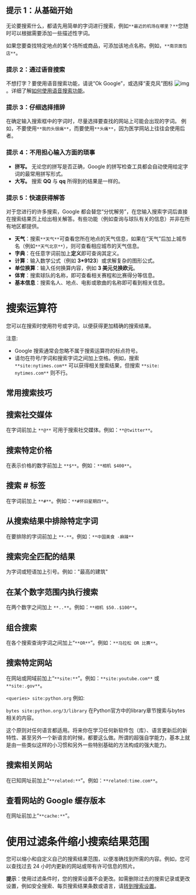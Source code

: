 ## 提示 1：从基础开始

无论要搜索什么，都请先用简单的字词进行搜索，例如`**最近的机场在哪里？**`您随时可以根据需要添加一些描述性字词。

如果您要查找特定地点的某个场所或商品，可添加该地点名称。例如，`**南京面包店**`。

### 提示 2：通过语音搜索

不想打字？要使用语音搜索功能，请说“Ok Google”，或选择“麦克风”图标 ![img](https://lh3.googleusercontent.com/3v4sb3KFJn8CNxmRAXqhsfWK1G6_pf_11LQ3EKW4cGzoQyKJ-efOyzM_k6g8qb4=w18)。详细了解[如何使用语音搜索功能](https://support.google.com/websearch/answer/2940021)。

### 提示 3：仔细选择措辞

在确定输入搜索框中的字词时，尽量选择要查找的网站上可能会出现的字词。 例如，不要使用`**我的头很痛**`，而要使用`**头痛**`，因为医学网站上往往会使用后者。

### 提示 4：不用担心输入方面的琐事

- **拼写。** 无论您的拼写是否正确，Google 的拼写检查工具都会自动使用给定字词的最常用拼写形式。
- **大写。** 搜索 **QQ** 与 **qq** 所得到的结果是一样的。

### 提示 5：快速获得解答

对于您进行的许多搜索，Google 都会替您“分忧解劳”，在您输入搜索字词后直接在搜索结果页上给出相关解答。有些功能（例如查询与球队有关的信息）并非在所有地区都提供。

- **天气**：搜索`**天气**`可查看您所在地点的天气信息，如果在“天气”后加上城市名（例如`**天气北京**`），则可查看相应城市的天气信息。
- **字典**：在任意字词前加上**定义**即可查询其定义。
- **计算**：输入数学公式（例如 **3\*9123**）或求解复杂的图形公式。
- **单位换算**：输入任何换算内容，例如 **3 美元兑换欧元**。
- **体育**：搜索球队的名称，即可查看相关赛程和比赛得分等信息。
- **基本信息**：搜索名人、地点、电影或歌曲的名称即可看到相关信息。





# 搜索运算符

您可以在搜索时使用符号或字词，以便获得更加精确的搜索结果。

注意:

- Google 搜索通常会忽略不属于搜索运算符的标点符号。
- 请勿在符号/字词和搜索字词之间加上空格。例如，搜索 `**site:nytimes.com**` 可以获得相关搜索结果，但搜索 `**site: nytimes.com**` 则不行。





## 常用搜索技巧

## 搜索社交媒体

在字词前加上 `**@**` 可用于搜索社交媒体。例如：`**@twitter**`。

## 搜索特定价格

在表示价格的数字前加上 `**$**`。例如：`**相机 $400**`。

## 搜索 # 标签

在字词前加上 `**#**`。例如：`**#怀旧星期四**`。

## 从搜索结果中排除特定字词

在要排除的字词前加上 `**-**`。例如：`**中国美食 -麻辣**`

## 搜索完全匹配的结果

为字词或短语加上引号。例如："最高的建筑"

## 在某个数字范围内执行搜索

在两个数字之间加上 `**..**`。例如：`**相机 $50..$100**`。

## 组合搜索

在各个搜索查询字词之间加上“`**OR**`”。例如：`**马拉松 OR 比赛**`。

## 搜索特定网站

在网站或网域前加上“`**site:**`”。例如：`**site:youtube.com**` 或 `**site:.gov**`。

`<queries> site:python.org` 例如:

`bytes site:python.org/3/library` 在Python官方中的library章节搜索与bytes相关的内容。

这个原则对任何语言都适用。将来你在学习任何新软件包（库）、语言更新后的新特性、甚至另外一个新语言的时候，都要这么做。所谓的超强自学能力，基本上就是由一些类似这样的小习惯和另外一些特别基础的方法构成的强大能力。



## 搜索相关网站

在已知网址前加上“`**related:**`”。例如：`**related:time.com**`。

## 查看网站的 Google 缓存版本

在网址前加上“`**cache:**`”。







# 使用过滤条件缩小搜索结果范围

您可以缩小和自定义自己的搜索结果范围，以便准确找到所需的内容。例如，您可以查找过去 24 小时内更新的网站或带有许可信息的照片。

**提示**：使用过滤条件时，您的搜索设置不会更改。如需删除过去的搜索记录或更改设置，例如安全搜索、每页搜索结果条数或语言，请[转到搜索设置](https://www.google.com/preferences)。



